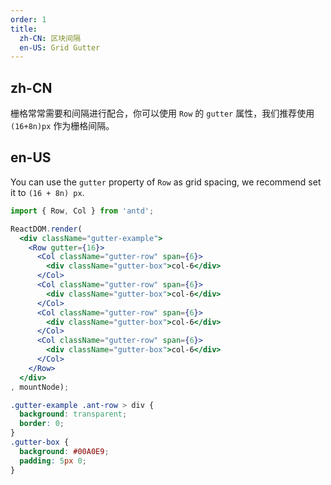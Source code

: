 ```yaml
---
order: 1
title:
  zh-CN: 区块间隔
  en-US: Grid Gutter
---
```


## zh-CN

栅格常常需要和间隔进行配合，你可以使用 `Row` 的 `gutter` 属性，我们推荐使用 `(16+8n)px` 作为栅格间隔。

## en-US

You can use the `gutter` property of `Row` as grid spacing, we recommend set it to `(16 + 8n) px`.

````jsx
import { Row, Col } from 'antd';

ReactDOM.render(
  <div className="gutter-example">
    <Row gutter={16}>
      <Col className="gutter-row" span={6}>
        <div className="gutter-box">col-6</div>
      </Col>
      <Col className="gutter-row" span={6}>
        <div className="gutter-box">col-6</div>
      </Col>
      <Col className="gutter-row" span={6}>
        <div className="gutter-box">col-6</div>
      </Col>
      <Col className="gutter-row" span={6}>
        <div className="gutter-box">col-6</div>
      </Col>
    </Row>
  </div>
, mountNode);
````

````css
.gutter-example .ant-row > div {
  background: transparent;
  border: 0;
}
.gutter-box {
  background: #00A0E9;
  padding: 5px 0;
}
````
